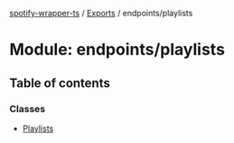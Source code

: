 [spotify-wrapper-ts](../README.md) / [Exports](../modules.md) / endpoints/playlists

# Module: endpoints/playlists

## Table of contents

### Classes

- [Playlists](../classes/endpoints_playlists.Playlists.md)
